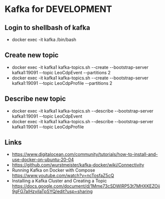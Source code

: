 # Kafka for DEVELOPMENT

## Login to shellbash of kafka

* docker exec -it kafka /bin/bash

## Create new topic

* docker exec -it kafka1 kafka-topics.sh --create --bootstrap-server kafka1:19091 --topic LeoCdpEvent --partitions 2
* docker exec -it kafka1 kafka-topics.sh --create --bootstrap-server kafka1:19091 --topic LeoCdpProfile --partitions 2

## Describe new topic 

* docker exec -it kafka1 kafka-topics.sh --describe --bootstrap-server kafka1:19091 --topic LeoCdpEvent
* docker exec -it kafka1 kafka-topics.sh --describe --bootstrap-server kafka1:19091 --topic LeoCdpProfile

## Links

* https://www.digitalocean.com/community/tutorials/how-to-install-and-use-docker-on-ubuntu-20-04
* https://github.com/wurstmeister/kafka-docker/wiki/Connectivity
* Running Kafka on Docker with Compose https://www.youtube.com/watch?v=ncTosfaZ5cQ
* Installing a Kafka Cluster and Creating a Topic https://docs.google.com/document/d/1Mme73cSDWIRP53t7MHXKEZOij9gFG7aIHzyilaTpSYQ/edit?usp=sharing